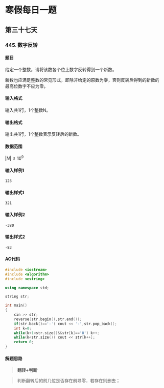 # 寒假每日一题

## 第三十七天

### 445. 数字反转

#### 题目

给定一个整数，请将该数各个位上数字反转得到一个新数。

新数也应满足整数的常见形式，即除非给定的原数为零，否则反转后得到的新数的最高位数字不应为零。

####  输入格式

输入共1行，1个整数N。

#### 输出格式

输出共1行，1个整数表示反转后的新数。

#### 数据范围

$|N|≤10^9$

#### 输入样例1

```
123
```

#### 输出样式1

```
321
```

#### 输入样例2

```
-380
```

#### 输出样式2

```
-83
```

#### AC代码

```c++
#include <iostream>
#include <algorithm>
#include <cstring>

using namespace std;

string str;

int main()
{
    cin >> str;
    reverse(str.begin(),str.end());
    if(str.back()=='-') cout << '-',str.pop_back();
    int k=0;
    while(k+1<str.size()&&str[k]=='0') k++;
    while(k<str.size()) cout << str[k++];
    return 0;
}
```

#### 解题思路

> **翻转+判断**

> 判断翻转后的前几位是否存在前导零，若存在则删去；